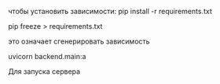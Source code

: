 чтобы установить зависимости:
pip install -r requirements.txt

pip freeze > requirements.txt 

это означает сгенерировать зависимость

uvicorn backend.main:a 

Для запуска сервера
